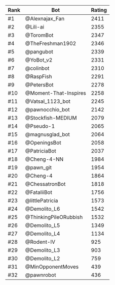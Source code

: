 Rank|Bot|Rating
---|---|---
#1|@Alexnajax_Fan|2411
#2|@Lili-ai|2355
#3|@ToromBot|2347
#4|@TheFreshman1902|2346
#5|@pangubot|2339
#6|@YoBot_v2|2331
#7|@colinbot|2310
#8|@RaspFish|2291
#9|@PetersBot|2278
#10|@Moment-That-Inspires|2258
#11|@Vatsal_1123_bot|2245
#12|@pawnocchio_bot|2142
#13|@Stockfish-MEDIUM|2079
#14|@Pseudo-1|2065
#15|@magnusglad_bot|2064
#16|@OpeningsBot|2058
#17|@PatriciaBot|2037
#18|@Cheng-4-NN|1984
#19|@pawn_git|1954
#20|@Cheng-4|1864
#21|@ChessatronBot|1818
#22|@FataliiBot|1756
#23|@littlePatricia|1573
#24|@Demolito_L6|1542
#25|@ThinkingPileORubbish|1532
#26|@Demolito_L5|1349
#27|@Demolito_L4|1134
#28|@Rodent-IV|925
#29|@Demolito_L3|903
#30|@Demolito_L2|759
#31|@MinOpponentMoves|439
#32|@pawnrobot|436
